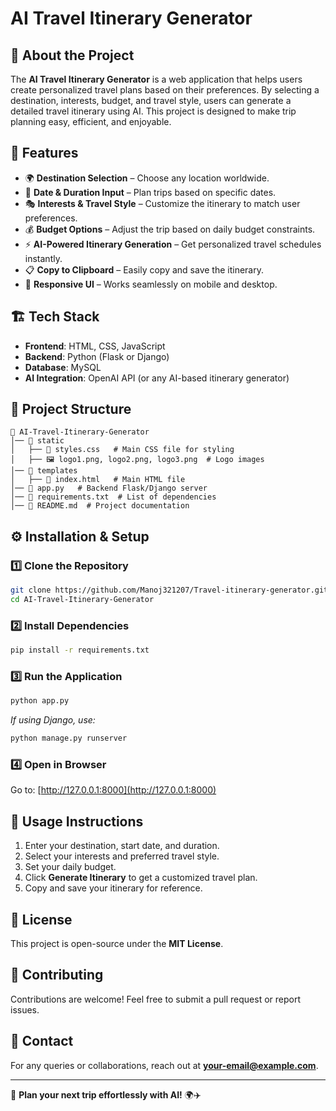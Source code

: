 # AI Travel Itinerary Generator

## 🛫 About the Project
The **AI Travel Itinerary Generator** is a web application that helps users create personalized travel plans based on their preferences. By selecting a destination, interests, budget, and travel style, users can generate a detailed travel itinerary using AI. This project is designed to make trip planning easy, efficient, and enjoyable.

## 🚀 Features
- 🌍 **Destination Selection** – Choose any location worldwide.
- 📅 **Date & Duration Input** – Plan trips based on specific dates.
- 🎭 **Interests & Travel Style** – Customize the itinerary to match user preferences.
- 💰 **Budget Options** – Adjust the trip based on daily budget constraints.
- ⚡ **AI-Powered Itinerary Generation** – Get personalized travel schedules instantly.
- 📋 **Copy to Clipboard** – Easily copy and save the itinerary.
- 🎨 **Responsive UI** – Works seamlessly on mobile and desktop.

## 🏗️ Tech Stack
- **Frontend**: HTML, CSS, JavaScript
- **Backend**: Python (Flask or Django)
- **Database**: MySQL
- **AI Integration**: OpenAI API (or any AI-based itinerary generator)

## 📂 Project Structure
```
📁 AI-Travel-Itinerary-Generator
│── 📂 static
│   ├── 📄 styles.css   # Main CSS file for styling
│   ├── 🖼️ logo1.png, logo2.png, logo3.png  # Logo images
│── 📂 templates
│   ├── 📄 index.html   # Main HTML file
│── 📄 app.py   # Backend Flask/Django server
│── 📄 requirements.txt  # List of dependencies
│── 📄 README.md  # Project documentation
```

## ⚙️ Installation & Setup
### 1️⃣ Clone the Repository
```bash
git clone https://github.com/Manoj321207/Travel-itinerary-generator.git
cd AI-Travel-Itinerary-Generator
```

### 2️⃣ Install Dependencies
```bash
pip install -r requirements.txt
```

### 3️⃣ Run the Application
```bash
python app.py
```
_If using Django, use:_
```bash
python manage.py runserver
```

### 4️⃣ Open in Browser
Go to: [http://127.0.0.1:8000](http://127.0.0.1:8000)

## 📌 Usage Instructions
1. Enter your destination, start date, and duration.
2. Select your interests and preferred travel style.
3. Set your daily budget.
4. Click **Generate Itinerary** to get a customized travel plan.
5. Copy and save your itinerary for reference.

## 📜 License
This project is open-source under the **MIT License**.

## 🤝 Contributing
Contributions are welcome! Feel free to submit a pull request or report issues.

## 📧 Contact
For any queries or collaborations, reach out at **your-email@example.com**.

---
🚀 **Plan your next trip effortlessly with AI!** 🌍✈️

